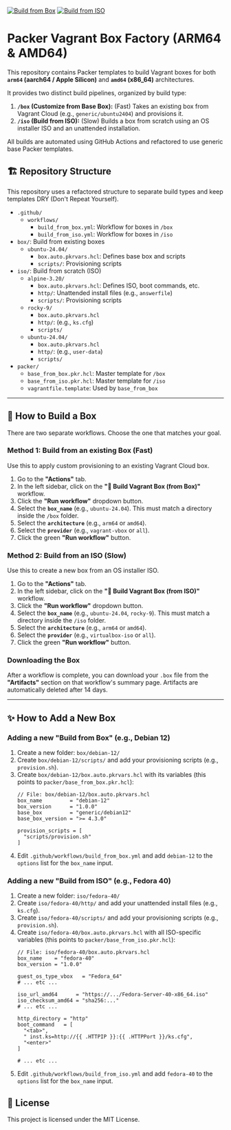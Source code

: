 [![Build from Box](https://github.com/rreye/packer-vagrant-boxes/actions/workflows/build_from_box.yml/badge.svg)](https://github.com/rreye/packer-vagrant-boxes/actions/workflows/build_from_box.yml)
[![Build from ISO](https://github.com/rreye/packer-vagrant-boxes/actions/workflows/build_from_iso.yml/badge.svg)](https://github.com/rreye/packer-vagrant-boxes/actions/workflows/build_from_iso.yml)

# Packer Vagrant Box Factory (ARM64 & AMD64)

This repository contains Packer templates to build Vagrant boxes for both **`arm64` (aarch64 / Apple Silicon)** and **`amd64` (x86_64)** architectures.

It provides two distinct build pipelines, organized by build type:
1.  **`/box` (Customize from Base Box):** (Fast) Takes an existing box from Vagrant Cloud (e.g., `generic/ubuntu2404`) and provisions it.
2.  **`/iso` (Build from ISO):** (Slow) Builds a box from scratch using an OS installer ISO and an unattended installation.

All builds are automated using GitHub Actions and refactored to use generic base Packer templates.

## 🏗️ Repository Structure

This repository uses a refactored structure to separate build types and keep templates DRY (Don't Repeat Yourself).

*	`.github/`
	*	`workflows/`
		*	`build_from_box.yml`: Workflow for boxes in `/box`
		*	`build_from_iso.yml`: Workflow for boxes in `/iso`
*	`box/`: Build from existing boxes
	*	`ubuntu-24.04/`
		*	`box.auto.pkrvars.hcl`: Defines base box and scripts
		*	`scripts/`: Provisioning scripts
*	`iso/`: Build from scratch (ISO)
	*	`alpine-3.20/`
		*	`box.auto.pkrvars.hcl`: Defines ISO, boot commands, etc.
		*	`http/`: Unattended install files (e.g., `answerfile`)
		*	`scripts/`: Provisioning scripts
	*	`rocky-9/`
		*	`box.auto.pkrvars.hcl`
		*	`http/`: (e.g., `ks.cfg`)
		*	`scripts/`
	*	`ubuntu-24.04/`
		*	`box.auto.pkrvars.hcl`
		*	`http/`: (e.g., `user-data`)
		*	`scripts/`
*	`packer/`
	*	`base_from_box.pkr.hcl`: Master template for `/box`
	*	`base_from_iso.pkr.hcl`: Master template for `/iso`
	*	`vagrantfile.template`: Used by `base_from_box`

---

## 🚀 How to Build a Box

There are two separate workflows. Choose the one that matches your goal.

### Method 1: Build from an existing Box (Fast)

Use this to apply custom provisioning to an existing Vagrant Cloud box.

1.  Go to the **"Actions"** tab.
2.  In the left sidebar, click on the **"🚧 Build Vagrant Box (from Box)"** workflow.
3.  Click the **"Run workflow"** dropdown button.
4.  Select the **`box_name`** (e.g., `ubuntu-24.04`). This must match a directory inside the `/box` folder.
5.  Select the **`architecture`** (e.g., `arm64` or `amd64`).
6.  Select the **`provider`** (e.g., `vagrant-vbox` or `all`).
7.  Click the green **"Run workflow"** button.

### Method 2: Build from an ISO (Slow)

Use this to create a new box from an OS installer ISO.

1.  Go to the **"Actions"** tab.
2.  In the left sidebar, click on the **"🚧 Build Vagrant Box (from ISO)"** workflow.
3.  Click the **"Run workflow"** dropdown button.
4.  Select the **`box_name`** (e.g., `ubuntu-24.04`, `rocky-9`). This must match a directory inside the `/iso` folder.
5.  Select the **`architecture`** (e.g., `arm64` or `amd64`).
6.  Select the **`provider`** (e.g., `virtualbox-iso` or `all`).
7.  Click the green **"Run workflow"** button.

### Downloading the Box

After a workflow is complete, you can download your `.box` file from the **"Artifacts"** section on that workflow's summary page. Artifacts are automatically deleted after 14 days.

---

## ✨ How to Add a New Box

### Adding a new "Build from Box" (e.g., Debian 12)

1.  Create a new folder: `box/debian-12/`
2.  Create `box/debian-12/scripts/` and add your provisioning scripts (e.g., `provision.sh`).
3.  Create `box/debian-12/box.auto.pkrvars.hcl` with its variables (this points to `packer/base_from_box.pkr.hcl`):
    ```hcl
    // File: box/debian-12/box.auto.pkrvars.hcl
    box_name         = "debian-12"
    box_version      = "1.0.0"
    base_box         = "generic/debian12"
    base_box_version = ">= 4.3.0"
    
    provision_scripts = [
      "scripts/provision.sh"
    ]
    ```
4.  Edit `.github/workflows/build_from_box.yml` and add `debian-12` to the `options` list for the `box_name` input.

### Adding a new "Build from ISO" (e.g., Fedora 40)

1.  Create a new folder: `iso/fedora-40/`
2.  Create `iso/fedora-40/http/` and add your unattended install files (e.g., `ks.cfg`).
3.  Create `iso/fedora-40/scripts/` and add your provisioning scripts (e.g., `provision.sh`).
4.  Create `iso/fedora-40/box.auto.pkrvars.hcl` with all ISO-specific variables (this points to `packer/base_from_iso.pkr.hcl`):
    ```hcl
    // File: iso/fedora-40/box.auto.pkrvars.hcl
    box_name    = "fedora-40"
    box_version = "1.0.0"

    guest_os_type_vbox   = "Fedora_64"
    # ... etc ...

    iso_url_amd64      = "https://.../Fedora-Server-40-x86_64.iso"
    iso_checksum_amd64 = "sha256:..."
    # ... etc ...

    http_directory = "http"
    boot_command   = [
      "<tab>",
      " inst.ks=http://{{ .HTTPIP }}:{{ .HTTPPort }}/ks.cfg",
      "<enter>"
    ]
    
    # ... etc ...
    ```
5.  Edit `.github/workflows/build_from_iso.yml` and add `fedora-40` to the `options` list for the `box_name` input.

## 📜 License

This project is licensed under the MIT License.
